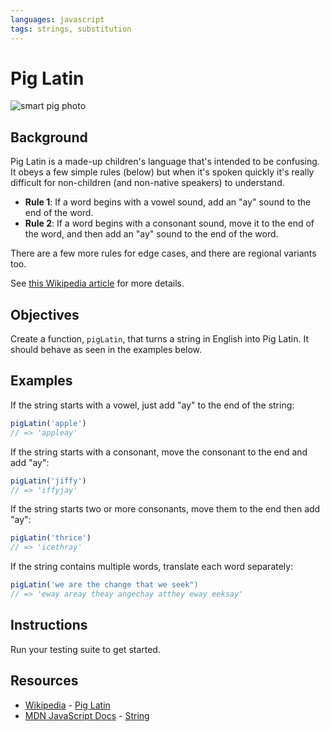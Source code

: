 ```yaml
---
languages: javascript
tags: strings, substitution
---
```


# Pig Latin

![smart pig photo](https://s3-us-west-2.amazonaws.com/web-dev-readme-photos/js-vowels/pig-latin.jpg)

## Background

Pig Latin is a made-up children's language that's intended to be confusing. It obeys a few simple rules (below) but when it's spoken quickly it's really difficult for non-children (and non-native speakers) to understand.

* **Rule 1**: If a word begins with a vowel sound, add an "ay" sound to the end of the word.
* **Rule 2**: If a word begins with a consonant sound, move it to the end of the word, and then add an "ay" sound to the end of the word.

There are a few more rules for edge cases, and there are regional variants too.

See [this Wikipedia article](http://en.wikipedia.org/wiki/Pig_latin) for more details.

## Objectives

Create a function, `pigLatin`, that turns a string in English into Pig Latin. It should behave as seen in the examples below.

## Examples

If the string starts with a vowel, just add "ay" to the end of the string:

```javascript
pigLatin('apple')
// => 'appleay'
```

If the string starts with a consonant, move the consonant to the end and add "ay":

```javascript
pigLatin('jiffy')
// => 'iffyjay'
```

If the string starts two or more consonants, move them to the end then add "ay":

```javascript
pigLatin('thrice')
// => 'icethray'
```

If the string contains multiple words, translate each word separately:

```javascript
pigLatin('we are the change that we seek")
// => 'eway areay theay angechay atthey eway eeksay'
```

## Instructions

Run your testing suite to get started.

## Resources

* [Wikipedia](http://en.wikipedia.org/) - [Pig Latin](http://en.wikipedia.org/wiki/Pig_latin) 
* [MDN JavaScript Docs](https://developer.mozilla.org/en-US/docs/Web/JavaScript/) - [String](https://developer.mozilla.org/en-US/docs/Web/JavaScript/Reference/Global_Objects/String)
